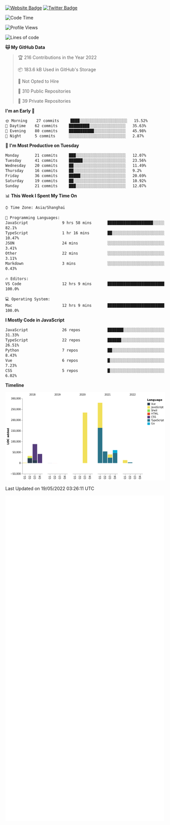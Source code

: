 [![Website Badge](https://img.shields.io/badge/-caos.me-444444?style=flat&logo=Google-Chrome&logoColor=f2f2f2&link=https://caos.me)](https://caos.me)
[![Twitter Badge](https://img.shields.io/badge/-@caosbad-1da1f2?style=flat&labelColor=1ca0f1&logo=twitter&logoColor=white&link=https://twitter.com/caosbad)](https://twitter.com/caosbad)



<!--START_SECTION:waka-->
![Code Time](http://img.shields.io/badge/Code%20Time-280%20hrs%2051%20mins-blue)

![Profile Views](http://img.shields.io/badge/Profile%20Views-13-blue)

![Lines of code](https://img.shields.io/badge/From%20Hello%20World%20I%27ve%20Written-852%20Thousand%20lines%20of%20code-blue)

**🐱 My GitHub Data** 

> 🏆 216 Contributions in the Year 2022
 > 
> 📦 183.6 kB Used in GitHub's Storage 
 > 
> 🚫 Not Opted to Hire
 > 
> 📜 310 Public Repositories 
 > 
> 🔑 39 Private Repositories  
 > 
**I'm an Early 🐤** 

```text
🌞 Morning    27 commits     ████░░░░░░░░░░░░░░░░░░░░░   15.52% 
🌆 Daytime    62 commits     █████████░░░░░░░░░░░░░░░░   35.63% 
🌃 Evening    80 commits     ███████████░░░░░░░░░░░░░░   45.98% 
🌙 Night      5 commits      ░░░░░░░░░░░░░░░░░░░░░░░░░   2.87%

```
📅 **I'm Most Productive on Tuesday** 

```text
Monday       21 commits     ███░░░░░░░░░░░░░░░░░░░░░░   12.07% 
Tuesday      41 commits     ██████░░░░░░░░░░░░░░░░░░░   23.56% 
Wednesday    20 commits     ██░░░░░░░░░░░░░░░░░░░░░░░   11.49% 
Thursday     16 commits     ██░░░░░░░░░░░░░░░░░░░░░░░   9.2% 
Friday       36 commits     █████░░░░░░░░░░░░░░░░░░░░   20.69% 
Saturday     19 commits     ██░░░░░░░░░░░░░░░░░░░░░░░   10.92% 
Sunday       21 commits     ███░░░░░░░░░░░░░░░░░░░░░░   12.07%

```


📊 **This Week I Spent My Time On** 

```text
⌚︎ Time Zone: Asia/Shanghai

💬 Programming Languages: 
JavaScript               9 hrs 58 mins       ████████████████████░░░░░   82.1% 
TypeScript               1 hr 16 mins        ██░░░░░░░░░░░░░░░░░░░░░░░   10.47% 
JSON                     24 mins             ░░░░░░░░░░░░░░░░░░░░░░░░░   3.41% 
Other                    22 mins             ░░░░░░░░░░░░░░░░░░░░░░░░░   3.11% 
Markdown                 3 mins              ░░░░░░░░░░░░░░░░░░░░░░░░░   0.43%

🔥 Editors: 
VS Code                  12 hrs 9 mins       █████████████████████████   100.0%

💻 Operating System: 
Mac                      12 hrs 9 mins       █████████████████████████   100.0%

```

**I Mostly Code in JavaScript** 

```text
JavaScript               26 repos            ███████░░░░░░░░░░░░░░░░░░   31.33% 
TypeScript               22 repos            ██████░░░░░░░░░░░░░░░░░░░   26.51% 
Python                   7 repos             ██░░░░░░░░░░░░░░░░░░░░░░░   8.43% 
Vue                      6 repos             █░░░░░░░░░░░░░░░░░░░░░░░░   7.23% 
CSS                      5 repos             █░░░░░░░░░░░░░░░░░░░░░░░░   6.02%

```


**Timeline**

![Chart not found](https://raw.githubusercontent.com/caosbad/caosbad/master/charts/bar_graph.png) 


 Last Updated on 19/05/2022 03:26:11 UTC
<!--END_SECTION:waka-->


![Metrics](https://github.com/caosbad/CaosBad/blob/master/github-metrics.svg)

